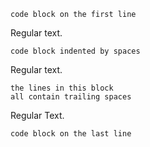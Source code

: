 	code block on the first line

Regular text.

    code block indented by spaces

Regular text.

	the lines in this block  
	all contain trailing spaces  

Regular Text.

	code block on the last line